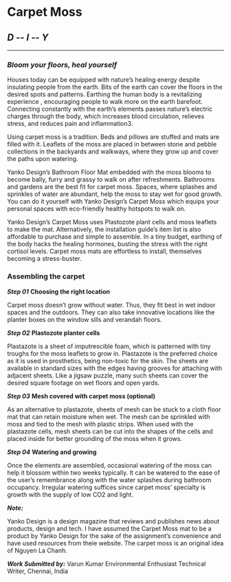 # Carpet Moss #
## *D -- I -- Y* ##
-----------------------------------------

### ***Bloom your floors, heal yourself*** ###
Houses today can be equipped with nature’s healing energy despite insulating people from the earth. Bits of the earth can cover the floors in the desired spots and patterns. Earthing the human body is a revitalizing experience , encouraging people to walk more on the earth barefoot. Connecting constantly with the earth’s elements passes nature’s electric charges through the body, which increases blood circulation, relieves stress, and reduces pain and inflammation3. 

Using carpet moss is a tradition. Beds and pillows are stuffed and mats are filled with it. Leaflets of the moss are placed in between stone and pebble collections in the backyards and walkways, where they grow up and cover the paths upon watering.

Yanko Design’s Bathroom Floor Mat embedded with the moss blooms to become bally, furry and grassy to walk on after refreshments. Bathrooms and gardens are the best fit for carpet moss. Spaces, where splashes and sprinkles of water are abundant, help the moss to stay wet for good growth. You can do it yourself with Yanko Design’s Carpet Moss which equips your personal spaces with eco-friendly healthy hotspots to walk on.

Yanko Design’s Carpet Moss uses Plastozote plant cells and moss leaflets to make the mat. Alternatively, the installation guide’s item list is also affordable to purchase and simple to assemble. In a tiny budget, earthing of the body hacks the healing hormones, busting the stress with the right cortisol levels. Carpet moss mats are effortless to install, themselves becoming a stress-buster.

### Assembling the carpet ###

***Step 01*** **Choosing the right location**

Carpet moss doesn’t grow without water. Thus, they fit best in wet indoor spaces and the outdoors. They can also take innovative locations like the planter boxes on the window sills and verandah floors. 

***Step 02*** **Plastozote planter cells** 

Plastazote is a sheet of imputrescible foam, which is patterned with tiny troughs for the moss leaflets to grow in. Plastazote is the preferred choice as it is used in prosthetics, being non-toxic for the skin. The sheets are available in standard sizes with the edges having grooves for attaching with adjacent sheets. Like a jigsaw puzzle, many such sheets can cover the desired square footage on wet floors and open yards.

***Step 03*** **Mesh covered with carpet moss (optional)**

As an alternative to plastazote, sheets of mesh can be stuck to a cloth floor mat that can retain moisture when wet. The mesh can be sprinkled with moss and tied to the mesh with plastic strips. When used with the plastazote cells, mesh sheets can be cut into the shapes of the cells and placed inside for better grounding of the moss when it grows.

***Step 04*** **Watering and growing** 

Once the elements are assembled, occasional watering of the moss can help it blossom within two weeks typically. It can be watered to the ease of the user’s remembrance along with the water splashes during bathroom occupancy. Irregular watering suffices since carpet moss’ specialty is growth with the supply of low CO2 and light.



***Note:*** 

Yanko Design is a design magazine that reviews and publishes news about products, design and tech. I have assumed the Carpet Moss mat to be a product by Yanko Design for the sake of the assignment’s convenience and have used resources from theie website. The carpet moss is an original idea of Nguyen La Chanh.

***Work Submitted by:***
Varun Kumar
Environmental Enthusiast
Technical Writer, Chennai, India




